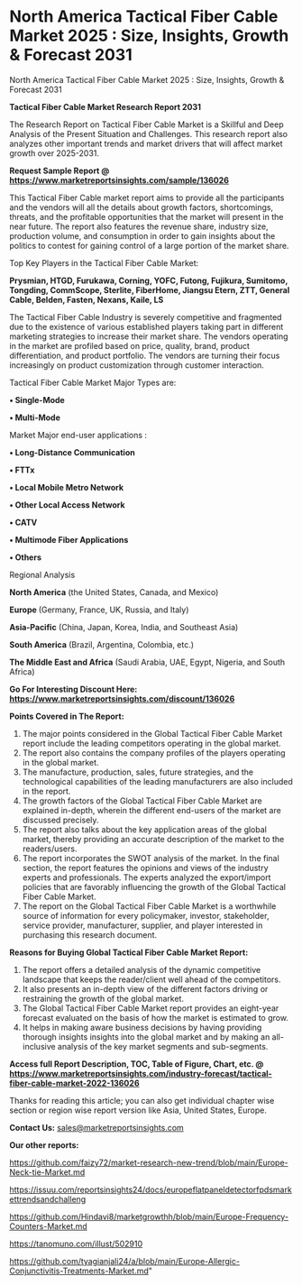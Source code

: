 # North America Tactical Fiber Cable Market 2025 : Size, Insights, Growth & Forecast 2031
North America Tactical Fiber Cable Market 2025 : Size, Insights, Growth & Forecast 2031

<strong>Tactical Fiber Cable Market Research Report 2031</strong>

The Research Report on Tactical Fiber Cable Market is a Skillful and Deep Analysis of the Present Situation and Challenges. This research report also analyzes other important trends and market drivers that will affect market growth over 2025-2031.

<strong>Request Sample Report @ <a href=https://www.marketreportsinsights.com/sample/136026>https://www.marketreportsinsights.com/sample/136026</a></strong>

This Tactical Fiber Cable market report aims to provide all the participants and the vendors will all the details about growth factors, shortcomings, threats, and the profitable opportunities that the market will present in the near future. The report also features the revenue share, industry size, production volume, and consumption in order to gain insights about the politics to contest for gaining control of a large portion of the market share.

Top Key Players in the Tactical Fiber Cable Market:

<strong>Prysmian, HTGD, Furukawa, Corning, YOFC, Futong, Fujikura, Sumitomo, Tongding, CommScope, Sterlite, FiberHome, Jiangsu Etern, ZTT, General Cable, Belden, Fasten, Nexans, Kaile, LS</strong>

The Tactical Fiber Cable Industry is severely competitive and fragmented due to the existence of various established players taking part in different marketing strategies to increase their market share. The vendors operating in the market are profiled based on price, quality, brand, product differentiation, and product portfolio. The vendors are turning their focus increasingly on product customization through customer interaction.

Tactical Fiber Cable Market Major Types are:

<strong>• Single-Mode

• Multi-Mode</strong>

Market Major end-user applications :

<strong>• Long-Distance Communication

• FTTx

• Local Mobile Metro Network

• Other Local Access Network

• CATV

• Multimode Fiber Applications

• Others</strong>

Regional Analysis

</u><strong><b>North America</b></strong> (the United States, Canada, and Mexico)

<strong><b>Europe </b></strong>(Germany, France, UK, Russia, and Italy)

<strong><b>Asia-Pacific</b></strong> (China, Japan, Korea, India, and Southeast Asia)

<strong><b>South America</b></strong> (Brazil, Argentina, Colombia, etc.)

<strong><b>The Middle East and Africa</b></strong> (Saudi Arabia, UAE, Egypt, Nigeria, and South Africa)

<strong>Go For Interesting Discount Here: <a href=https://www.marketreportsinsights.com/discount/136026>https://www.marketreportsinsights.com/discount/136026</a></strong>

<strong>Points Covered in The Report:</strong>
<ol>
  <li>The major points considered in the Global Tactical Fiber Cable Market report include the leading competitors operating in the global market.</li>
  <li>The report also contains the company profiles of the players operating in the global market.</li>
  <li>The manufacture, production, sales, future strategies, and the technological capabilities of the leading manufacturers are also included in the report.</li>
  <li>The growth factors of the Global Tactical Fiber Cable Market are explained in-depth, wherein the different end-users of the market are discussed precisely.</li>
  <li>The report also talks about the key application areas of the global market, thereby providing an accurate description of the market to the readers/users.</li>
  <li>The report incorporates the SWOT analysis of the market. In the final section, the report features the opinions and views of the industry experts and professionals. The experts analyzed the export/import policies that are favorably influencing the growth of the Global Tactical Fiber Cable Market.</li>
  <li>The report on the Global Tactical Fiber Cable Market is a worthwhile source of information for every policymaker, investor, stakeholder, service provider, manufacturer, supplier, and player interested in purchasing this research document.</li>
</ol>
<strong>Reasons for Buying Global Tactical Fiber Cable Market Report:</strong>

<ol>
  <li>The report offers a detailed analysis of the dynamic competitive landscape that keeps the reader/client well ahead of the competitors.</li>
  <li>It also presents an in-depth view of the different factors driving or restraining the growth of the global market.</li>
  <li>The Global Tactical Fiber Cable Market report provides an eight-year forecast evaluated on the basis of how the market is estimated to grow.</li>
  <li>It helps in making aware business decisions by having providing thorough insights insights into the global market and by making an all-inclusive analysis of the key market segments and sub-segments.</li>
</ol>
<strong>Access full Report Description, TOC, Table of Figure, Chart, etc. @ <a href=https://www.marketreportsinsights.com/industry-forecast/tactical-fiber-cable-market-2022-136026>https://www.marketreportsinsights.com/industry-forecast/tactical-fiber-cable-market-2022-136026</a></strong>


Thanks for reading this article; you can also get individual chapter wise section or region wise report version like Asia, United States, Europe.

<strong>Contact Us:</strong>
sales@marketreportsinsights.com

<strong>Our other reports:</strong>

<a href=https://github.com/faizy72/market-research-new-trend/blob/main/Europe-Neck-tie-Market.md>https://github.com/faizy72/market-research-new-trend/blob/main/Europe-Neck-tie-Market.md</a>

<a href=https://issuu.com/reportsinsights24/docs/europeflatpaneldetectorfpdsmarkettrendsandchalleng>https://issuu.com/reportsinsights24/docs/europeflatpaneldetectorfpdsmarkettrendsandchalleng</a>

<a href=https://github.com/Hindavi8/marketgrowthh/blob/main/Europe-Frequency-Counters-Market.md>https://github.com/Hindavi8/marketgrowthh/blob/main/Europe-Frequency-Counters-Market.md</a>

<a href=https://tanomuno.com/illust/502910>https://tanomuno.com/illust/502910</a>

<a href=https://github.com/tyagianjali24/a/blob/main/Europe-Allergic-Conjunctivitis-Treatments-Market.md>https://github.com/tyagianjali24/a/blob/main/Europe-Allergic-Conjunctivitis-Treatments-Market.md</a>"
